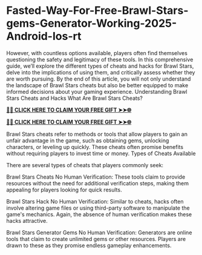 # Fasted-Way-For-Free-Brawl-Stars-gems-Generator-Working-2025-Android-Ios-rt
However, with countless options available, players often find themselves questioning the safety and legitimacy of these tools. In this comprehensive guide, we’ll explore the different types of cheats and hacks for Brawl Stars, delve into the implications of using them, and critically assess whether they are worth pursuing. By the end of this article, you will not only understand the landscape of Brawl Stars cheats but also be better equipped to make informed decisions about your gaming experience. Understanding Brawl Stars Cheats and Hacks What Are Brawl Stars Cheats?

**[🌟✨ CLICK HERE TO CLAIM YOUR FREE GIFT ➤➤🌐](https://progiftzone.com/Brawl%20Stars/)**


**[🌟✨ CLICK HERE TO CLAIM YOUR FREE GIFT ➤➤🌐](https://progiftzone.com/Brawl%20Stars/)**


Brawl Stars cheats refer to methods or tools that allow players to gain an unfair advantage in the game, such as obtaining gems, unlocking characters, or leveling up quickly. These cheats often promise benefits without requiring players to invest time or money. Types of Cheats Available

There are several types of cheats that players commonly seek:

Brawl Stars Cheats No Human Verification: These tools claim to provide resources without the need for additional verification steps, making them appealing for players looking for quick results.

Brawl Stars Hack No Human Verification: Similar to cheats, hacks often involve altering game files or using third-party software to manipulate the game's mechanics. Again, the absence of human verification makes these hacks attractive.

Brawl Stars Generator Gems No Human Verification: Generators are online tools that claim to create unlimited gems or other resources. Players are drawn to these as they promise endless gameplay enhancements.
